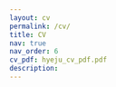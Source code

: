 ```yaml
---
layout: cv
permalink: /cv/
title: CV
nav: true
nav_order: 6
cv_pdf: hyeju_cv_pdf.pdf
description: 
---
```

